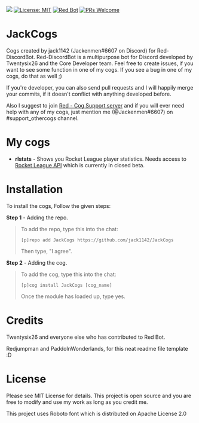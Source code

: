 [![](https://api.travis-ci.org/jack1142/JackCogs.svg?branch=master)](https://travis-ci.org/jack1142/JackCogs)
[![License: MIT](https://img.shields.io/badge/License-MIT-yellow.svg)](https://opensource.org/licenses/MIT)
[![Red Bot](https://img.shields.io/badge/Discord-Red%20Bot-red.svg)](https://github.com/Twentysix26/Red-DiscordBot)
[![PRs Welcome](https://img.shields.io/badge/PRs-welcome-brightgreen.svg?style=flat-square)](http://makeapullrequest.com)

# JackCogs
Cogs created by jack1142 (Jackenmen#6607 on Discord) for Red-DiscordBot. Red-DiscordBot is a multipurpose bot for Discord developed by Twentysix26 and the Core Developer team. Feel free to create issues, if you want to see some function in one of my cogs. If you see a bug in one of my cogs, do that as well ;)

If you're developer, you can also send pull requests and I will happily merge your commits, if it doesn't conflict with anything developed before.

Also I suggest to join [Red - Cog Support server](https://discord.gg/GET4DVk) and if you will ever need help with any of my cogs, just mention me (@Jackenmen#6607) on #support_othercogs channel.

# My cogs
  * **rlstats** - Shows you Rocket League player statistics. Needs access to [Rocket League API](https://support.rocketleague.com/hc/en-us/articles/115000159374-API-Requests) which is currently in closed beta.

# Installation
To install the cogs, Follow the given steps:

**Step 1** - Adding the repo.
> To add the repo, type this into the chat:
> 
> ``[p]repo add JackCogs https://github.com/jack1142/JackCogs``
> 
> Then type, "I agree".

**Step 2** - Adding the cog.
> To add the cog, type this into the chat:
> 
> ``[p]cog install JackCogs [cog_name]``
> 
> Once the module has loaded up, type yes.

# Credits
Twentysix26 and everyone else who has contributed to Red Bot.

Redjumpman and PaddoInWonderlands, for this neat readme file template :D

# License
Please see MIT License for details. This project is open source and you are free to modify and use my work as long as you credit me.

This project uses Roboto font which is distributed on Apache License 2.0